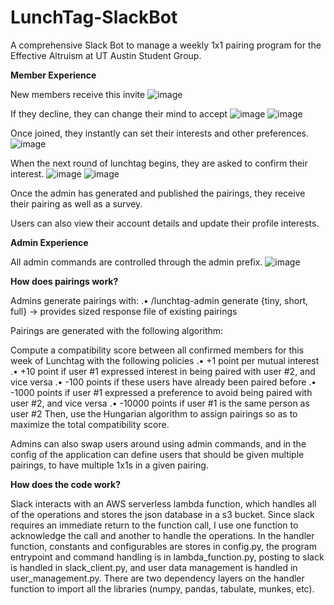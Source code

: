 # LunchTag-SlackBot
A comprehensive Slack Bot to manage a weekly 1x1 pairing program for the Effective Altruism at UT Austin Student Group.

**Member Experience**

New members receive this invite
![image](https://github.com/AlexDial624/Lunchtag-Slack-Bot/assets/29134239/5ec2895b-b1cf-4941-8a04-6fe9f12f8063)


If they decline, they can change their mind to accept
![image](https://github.com/AlexDial624/Lunchtag-Slack-Bot/assets/29134239/a02f5bff-27d7-4d9a-a954-204488e87753)
![image](https://github.com/AlexDial624/Lunchtag-Slack-Bot/assets/29134239/01fbc9f1-c7c9-46c6-ac02-95f695d80388)




Once joined, they instantly can set their interests and other preferences.
![image](https://github.com/AlexDial624/Lunchtag-Slack-Bot/assets/29134239/f8b65754-d0b8-4db4-9ee1-ce6a8eb03998)

When the next round of lunchtag begins, they are asked to confirm their interest.
![image](https://github.com/AlexDial624/Lunchtag-Slack-Bot/assets/29134239/b6e41648-056a-4d33-a478-9f20fa208081)
![image](https://github.com/AlexDial624/Lunchtag-Slack-Bot/assets/29134239/727a0846-7c01-4ea9-84ce-8fff58d5cc92)


Once the admin has generated and published the pairings, they receive their pairing as well as a survey.

Users can also view their account details and update their profile interests. 

**Admin Experience**

All admin commands are controlled through the admin prefix.
![image](https://github.com/AlexDial624/Lunchtag-Slack-Bot/assets/29134239/f49dbfda-32eb-4daa-bd00-969cfaa0cc7e)


**How does pairings work?**

Admins generate pairings with:
.• /lunchtag-admin generate {tiny, short, full} -> provides sized response file of existing pairings

Pairings are generated with the following algorithm:
  
Compute a compatibility score between all confirmed members for this week of Lunchtag with the following policies
.• +1 point per mutual interest
.• +10 point if user #1 expressed interest in being paired with user #2, and vice versa
.• -100 points if these users have already been paired before
.• -1000 points if user #1 expressed a preference to avoid being paired with user #2, and vice versa
.• -10000 points if user #1 is the same person as user #2
Then, use the Hungarian algorithm to assign pairings so as to maximize the total compatibility score.

Admins can also swap users around using admin commands, and in the config of the application can define users that should be given multiple pairings, to have multiple 1x1s in a given pairing.

**How does the code work?**

Slack interacts with an AWS serverless lambda function, which handles all of the operations and stores the json database in a s3 bucket. Since slack requires an immediate return to the function call, I use one function to acknowledge the call and another to handle the operations. In the handler function, constants and configurables are stores in config.py, the program entrypoint and command handling is in lambda_function.py, posting to slack is handled in slack_client.py, and user data management is handled in user_management.py. There are two dependency layers on the handler function to import all the libraries (numpy, pandas, tabulate, munkes, etc).
